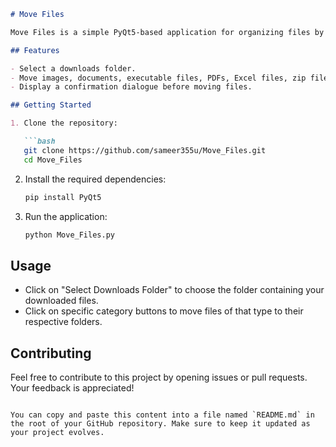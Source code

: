 ```markdown
# Move Files

Move Files is a simple PyQt5-based application for organizing files by moving them into specific folders based on their types.

## Features

- Select a downloads folder.
- Move images, documents, executable files, PDFs, Excel files, zip files, PPT files, video files, web files, and programming files to separate folders.
- Display a confirmation dialogue before moving files.

## Getting Started

1. Clone the repository:

   ```bash
   git clone https://github.com/sameer355u/Move_Files.git
   cd Move_Files
   ```

2. Install the required dependencies:

   ```bash
   pip install PyQt5
   ```

3. Run the application:

   ```bash
   python Move_Files.py
   ```

## Usage

- Click on "Select Downloads Folder" to choose the folder containing your downloaded files.
- Click on specific category buttons to move files of that type to their respective folders.

## Contributing

Feel free to contribute to this project by opening issues or pull requests. Your feedback is appreciated!

```

You can copy and paste this content into a file named `README.md` in the root of your GitHub repository. Make sure to keep it updated as your project evolves.

